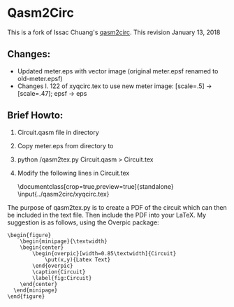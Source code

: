 Qasm2Circ
=========
This is a fork of Issac Chuang's [qasm2circ](https://www.media.mit.edu/quanta/qasm2circ/).
This revision January 13, 2018

Changes:
--------

* Updated meter.eps with vector image (original meter.epsf renamed to old-meter.epsf)
* Changes l. 122 of xyqcirc.tex to use new meter image: [scale=.5] -> [scale=.47]; epsf -> eps

Brief Howto:
------------

1. Circuit.qasm file in <target> directory
2. Copy meter.eps from <qasm2circ> directory to <target>
3. python <qasm2circ>/qasm2tex.py Circuit.qasm > Circuit.tex
4. Modify the following lines in Circuit.tex

    \documentclass[crop=true,preview=true]{standalone}
    \input{../qasm2circ/xyqcirc.tex}

The purpose of qasm2tex.py is to create a PDF of the circuit which can then be included in the text file.
Then include the PDF into your LaTeX.  My suggestion is as follows, using the Overpic package:

    \begin{figure}
        \begin{minipage}{\textwidth}
        \begin{center}
            \begin{overpic}[width=0.85\textwidth]{Circuit}
                \put(x,y){Latex Text}
            \end{overpic}
            \caption{Circuit}
            \label{fig:Circuit}
        \end{center}
      \end{minipage}
    \end{figure}
